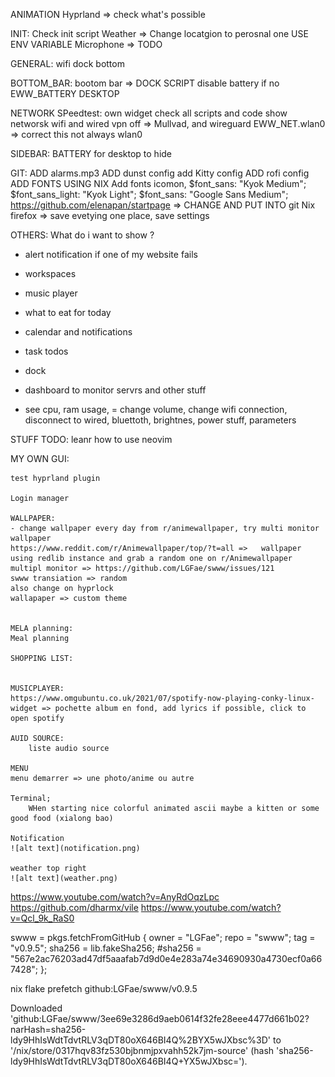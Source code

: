 

ANIMATION Hyprland
 => check what's possible

INIT:
    Check init script
        Weather => Change locatgion to perosnal one USE ENV VARIABLE
        Microphone => TODO

GENERAL:
    wifi
    dock bottom


BOTTOM_BAR:
    bootom bar => DOCK SCRIPT
    disable battery if no EWW_BATTERY DESKTOP 

NETWORK
    SPeedtest: own widget
    check all scripts and code
    show networsk wifi and wired
    vpn off =>  Mullvad, and wireguard
    EWW_NET.wlan0 => correct this not always wlan0

SIDEBAR:
    BATTERY for desktop to hide


GIT:
    ADD alarms.mp3
    ADD dunst config
     add Kitty config
    ADD rofi config
    ADD FONTS USING NIX
    Add fonts icomon, 
    $font_sans: "Kyok Medium";
    $font_sans_light: "Kyok Light";
    $font_sans: "Google Sans Medium";
 https://github.com/elenapan/startpage => CHANGE AND PUT INTO git
 Nix firefox => save evetying one place, save settings

OTHERS:
What do i want to show ?

- alert notification if one of my website fails
- workspaces
- music player
- what to eat for today
- calendar and notifications
- task todos
- dock

- dashboard to monitor servrs and other stuff

- see cpu, ram usage,
= change volume, change wifi connection, disconnect to wired, bluettoth,
brightnes, power stuff, parameters


STUFF TODO:
    leanr how to use neovim


MY OWN GUI:

    test hyprland plugin

    Login manager

    WALLPAPER:
    - change wallpaper every day from r/animewallpaper, try multi monitor wallpaper
    https://www.reddit.com/r/Animewallpaper/top/?t=all =>   wallpaper using redlib instance and grab a random one on r/Animewallpaper
    multipl monitor => https://github.com/LGFae/swww/issues/121
    swww transiation => random
    also change on hyprlock
    wallapaper => custom theme


    MELA planning:
    Meal planning

    SHOPPING LIST:


    MUSICPLAYER:
    https://www.omgubuntu.co.uk/2021/07/spotify-now-playing-conky-linux-widget => pochette album en fond, add lyrics if possible, click to open spotify

    AUID SOURCE:
        liste audio source

    MENU
    menu demarrer => une photo/anime ou autre

    Terminal;
        WHen starting nice colorful animated ascii maybe a kitten or some good food (xialong bao)

    Notification
    ![alt text](notification.png)

    weather top right
    ![alt text](weather.png)

https://www.youtube.com/watch?v=AnyRdOqzLpc
https://github.com/dharmx/vile
https://www.youtube.com/watch?v=Qcl_9k_RaS0

swww = pkgs.fetchFromGitHub {
    owner = "LGFae";
    repo = "swww";
    tag = "v0.9.5";
    sha256 = lib.fakeSha256;
    #sha256 = "567e2ac76203ad47df5aaafab7d9d0e4e283a74e34690930a4730ecf0a667428";
  };

nix flake prefetch github:LGFae/swww/v0.9.5

Downloaded 'github:LGFae/swww/3ee69e3286d9aeb0614f32fe28eee4477d661b02?narHash=sha256-ldy9HhIsWdtTdvtRLV3qDT80oX646BI4Q%2BYX5wJXbsc%3D' to '/nix/store/0317hqv83fz530bjbnmjpxvahh52k7jm-source' (hash 'sha256-ldy9HhIsWdtTdvtRLV3qDT80oX646BI4Q+YX5wJXbsc=').
